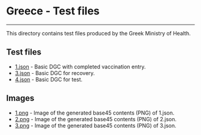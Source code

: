 # Greece - Test files

---

This directory contains test files produced by the Greek Ministry of Health.

## Test files

- [1.json](2DCode/raw/1.json) - Basic DGC with completed vaccination entry.
- [3.json](2DCode/raw/2.json) - Basic DGC for recovery.
- [4.json](2DCode/raw/3.json) - Basic DGC for test.

## Images

- [1.png](2DCode/png/1.png) - Image of the generated base45 contents (PNG) of 1.json.
- [2.png](2DCode/png/2.png) - Image of the generated base45 contents (PNG) of 2.json.
- [3.png](2DCode/png/3.png) - Image of the generated base45 contents (PNG) of 3.json.
